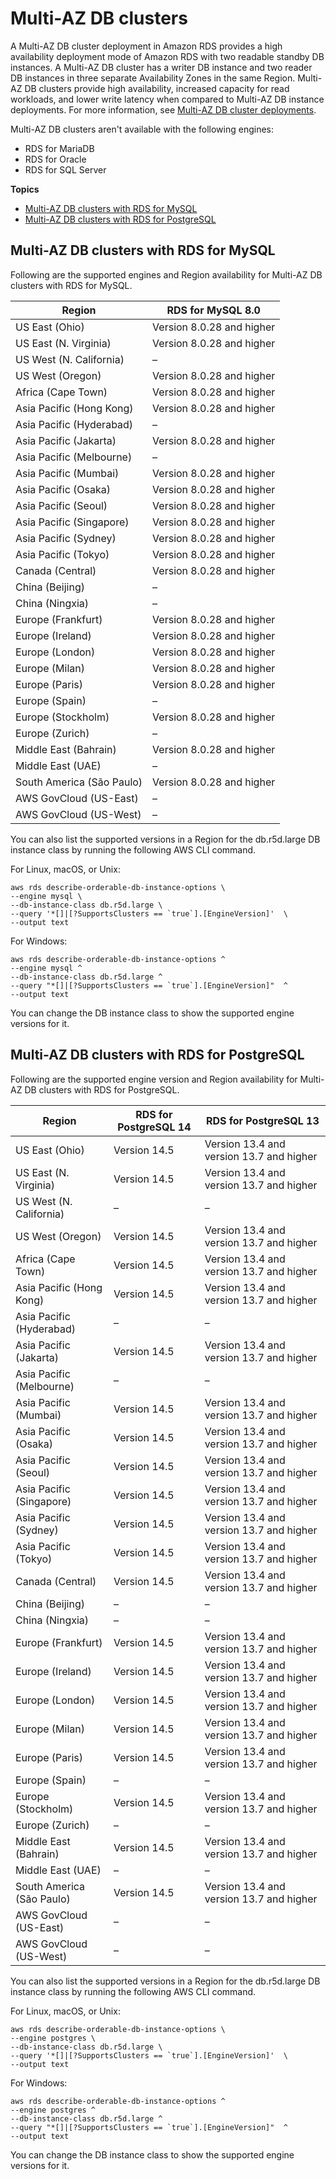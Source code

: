 # Multi\-AZ DB clusters<a name="Concepts.RDS_Fea_Regions_DB-eng.Feature.MultiAZDBClusters"></a>

A Multi\-AZ DB cluster deployment in Amazon RDS provides a high availability deployment mode of Amazon RDS with two readable standby DB instances\. A Multi\-AZ DB cluster has a writer DB instance and two reader DB instances in three separate Availability Zones in the same Region\. Multi\-AZ DB clusters provide high availability, increased capacity for read workloads, and lower write latency when compared to Multi\-AZ DB instance deployments\. For more information, see [Multi\-AZ DB cluster deployments](multi-az-db-clusters-concepts.md)\. 

Multi\-AZ DB clusters aren't available with the following engines:
+ RDS for MariaDB
+ RDS for Oracle
+ RDS for SQL Server

**Topics**
+ [Multi\-AZ DB clusters with RDS for MySQL](#Concepts.RDS_Fea_Regions_DB-eng.Feature.MultiAZDBClusters.my)
+ [Multi\-AZ DB clusters with RDS for PostgreSQL](#Concepts.RDS_Fea_Regions_DB-eng.Feature.MultiAZDBClusters.pg)

## Multi\-AZ DB clusters with RDS for MySQL<a name="Concepts.RDS_Fea_Regions_DB-eng.Feature.MultiAZDBClusters.my"></a>

Following are the supported engines and Region availability for Multi\-AZ DB clusters with RDS for MySQL\.


| Region | RDS for MySQL 8\.0 | 
| --- | --- | 
| US East \(Ohio\) | Version 8\.0\.28 and higher | 
| US East \(N\. Virginia\) | Version 8\.0\.28 and higher | 
| US West \(N\. California\) | – | 
| US West \(Oregon\) | Version 8\.0\.28 and higher | 
| Africa \(Cape Town\) | Version 8\.0\.28 and higher | 
| Asia Pacific \(Hong Kong\) | Version 8\.0\.28 and higher | 
| Asia Pacific \(Hyderabad\) | – | 
| Asia Pacific \(Jakarta\) | Version 8\.0\.28 and higher | 
| Asia Pacific \(Melbourne\) | – | 
| Asia Pacific \(Mumbai\) | Version 8\.0\.28 and higher | 
| Asia Pacific \(Osaka\) | Version 8\.0\.28 and higher | 
| Asia Pacific \(Seoul\) | Version 8\.0\.28 and higher | 
| Asia Pacific \(Singapore\) | Version 8\.0\.28 and higher | 
| Asia Pacific \(Sydney\) | Version 8\.0\.28 and higher | 
| Asia Pacific \(Tokyo\) | Version 8\.0\.28 and higher | 
| Canada \(Central\) | Version 8\.0\.28 and higher | 
| China \(Beijing\) | – | 
| China \(Ningxia\) | – | 
| Europe \(Frankfurt\) | Version 8\.0\.28 and higher | 
| Europe \(Ireland\) | Version 8\.0\.28 and higher | 
| Europe \(London\) | Version 8\.0\.28 and higher | 
| Europe \(Milan\) | Version 8\.0\.28 and higher | 
| Europe \(Paris\) | Version 8\.0\.28 and higher | 
| Europe \(Spain\) | – | 
| Europe \(Stockholm\) | Version 8\.0\.28 and higher | 
| Europe \(Zurich\) | – | 
| Middle East \(Bahrain\) | Version 8\.0\.28 and higher | 
| Middle East \(UAE\) | – | 
| South America \(São Paulo\) | Version 8\.0\.28 and higher | 
| AWS GovCloud \(US\-East\) | – | 
| AWS GovCloud \(US\-West\) | – | 

You can also list the supported versions in a Region for the db\.r5d\.large DB instance class by running the following AWS CLI command\.

For Linux, macOS, or Unix:

```
aws rds describe-orderable-db-instance-options \
--engine mysql \
--db-instance-class db.r5d.large \
--query '*[]|[?SupportsClusters == `true`].[EngineVersion]'  \
--output text
```

For Windows:

```
aws rds describe-orderable-db-instance-options ^
--engine mysql ^
--db-instance-class db.r5d.large ^
--query "*[]|[?SupportsClusters == `true`].[EngineVersion]"  ^
--output text
```

You can change the DB instance class to show the supported engine versions for it\.

## Multi\-AZ DB clusters with RDS for PostgreSQL<a name="Concepts.RDS_Fea_Regions_DB-eng.Feature.MultiAZDBClusters.pg"></a>

Following are the supported engine version and Region availability for Multi\-AZ DB clusters with RDS for PostgreSQL\.


| Region | RDS for PostgreSQL 14 | RDS for PostgreSQL 13 | 
| --- | --- | --- | 
| US East \(Ohio\) | Version 14\.5 | Version 13\.4 and version 13\.7 and higher | 
| US East \(N\. Virginia\) | Version 14\.5 | Version 13\.4 and version 13\.7 and higher | 
| US West \(N\. California\) | – | – | 
| US West \(Oregon\) | Version 14\.5 | Version 13\.4 and version 13\.7 and higher | 
| Africa \(Cape Town\) | Version 14\.5 | Version 13\.4 and version 13\.7 and higher | 
| Asia Pacific \(Hong Kong\) | Version 14\.5 | Version 13\.4 and version 13\.7 and higher | 
| Asia Pacific \(Hyderabad\) | – | – | 
| Asia Pacific \(Jakarta\) | Version 14\.5 | Version 13\.4 and version 13\.7 and higher | 
| Asia Pacific \(Melbourne\) | – | – | 
| Asia Pacific \(Mumbai\) | Version 14\.5 | Version 13\.4 and version 13\.7 and higher | 
| Asia Pacific \(Osaka\) | Version 14\.5 | Version 13\.4 and version 13\.7 and higher | 
| Asia Pacific \(Seoul\) | Version 14\.5 | Version 13\.4 and version 13\.7 and higher | 
| Asia Pacific \(Singapore\) | Version 14\.5 | Version 13\.4 and version 13\.7 and higher | 
| Asia Pacific \(Sydney\) | Version 14\.5 | Version 13\.4 and version 13\.7 and higher | 
| Asia Pacific \(Tokyo\) | Version 14\.5 | Version 13\.4 and version 13\.7 and higher | 
| Canada \(Central\) | Version 14\.5 | Version 13\.4 and version 13\.7 and higher | 
| China \(Beijing\) | – | – | 
| China \(Ningxia\) | – | – | 
| Europe \(Frankfurt\) | Version 14\.5 | Version 13\.4 and version 13\.7 and higher | 
| Europe \(Ireland\) | Version 14\.5 | Version 13\.4 and version 13\.7 and higher | 
| Europe \(London\) | Version 14\.5 | Version 13\.4 and version 13\.7 and higher | 
| Europe \(Milan\) | Version 14\.5 | Version 13\.4 and version 13\.7 and higher | 
| Europe \(Paris\) | Version 14\.5 | Version 13\.4 and version 13\.7 and higher | 
| Europe \(Spain\) | – | – | 
| Europe \(Stockholm\) | Version 14\.5 | Version 13\.4 and version 13\.7 and higher | 
| Europe \(Zurich\) | – | – | 
| Middle East \(Bahrain\) | Version 14\.5 | Version 13\.4 and version 13\.7 and higher | 
| Middle East \(UAE\) | – | – | 
| South America \(São Paulo\) | Version 14\.5 | Version 13\.4 and version 13\.7 and higher | 
| AWS GovCloud \(US\-East\) | – | – | 
| AWS GovCloud \(US\-West\) | – | – | 

You can also list the supported versions in a Region for the db\.r5d\.large DB instance class by running the following AWS CLI command\.

For Linux, macOS, or Unix:

```
aws rds describe-orderable-db-instance-options \
--engine postgres \
--db-instance-class db.r5d.large \
--query '*[]|[?SupportsClusters == `true`].[EngineVersion]'  \
--output text
```

For Windows:

```
aws rds describe-orderable-db-instance-options ^
--engine postgres ^
--db-instance-class db.r5d.large ^
--query "*[]|[?SupportsClusters == `true`].[EngineVersion]"  ^
--output text
```

You can change the DB instance class to show the supported engine versions for it\.